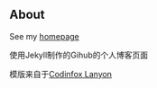 ## About

See my [homepage](http://xy7313.github.io/)

使用Jekyll制作的Gihub的个人博客页面

模版来自于[Codinfox Lanyon](http://jekyllthemes.org/themes/codinfox-lanyon/)